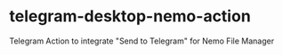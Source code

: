 # telegram-desktop-nemo-action
Telegram Action to integrate "Send to Telegram" for Nemo File Manager
